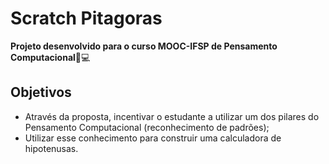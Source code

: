 # Scratch Pitagoras
**Projeto desenvolvido para o curso MOOC-IFSP de Pensamento Computacional**🤔💻
## Objetivos
- Através da proposta, incentivar o estudante a utilizar um dos pilares do Pensamento Computacional (reconhecimento de padrões);
- Utilizar esse conhecimento para construir uma calculadora de hipotenusas.
